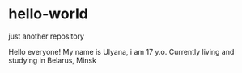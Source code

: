 # hello-world
just another repository

Hello everyone! My name is Ulyana, i am 17 y.o. 
Currently living and studying in Belarus, Minsk
